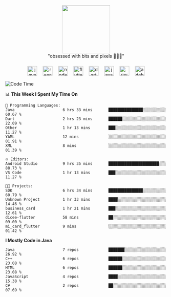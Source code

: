 


  <div align="center">
    
   <img src = "https://i.postimg.cc/W1R4TF4j/d6kpuve-c97567cf-518b-4b86-a271-5c89d88d22f7.gif"  width=150px height=150px />
 </div>

<div align="center">
  "obsessed with bits and pixels 🧑‍💻🎨"
</div>

  ###
<div align="center">
  <img src="https://cdn.jsdelivr.net/gh/devicons/devicon/icons/javascript/javascript-original.svg" height="30" alt="javascript logo"  />
  <img width="10" />
  <img src="https://cdn.jsdelivr.net/gh/devicons/devicon/icons/react/react-original.svg" height="30" alt="react logo"  />
  <img width="10" />
  <img src="https://cdn.jsdelivr.net/gh/devicons/devicon/icons/nodejs/nodejs-original.svg" height="30" alt="nodejs logo"  />
  <img width="10" />
  <img src="https://cdn.jsdelivr.net/gh/devicons/devicon/icons/flutter/flutter-original.svg" height="30" alt="flutter logo"  />
  <img width="10" />
  <img src="https://cdn.jsdelivr.net/gh/devicons/devicon/icons/dart/dart-original.svg" height="30" alt="dart logo"  />
  <img width="10" />
  <img src="https://cdn.jsdelivr.net/gh/devicons/devicon/icons/java/java-original.svg" height="30" alt="java logo"  />
  <img width="10" />
  <img src="https://skillicons.dev/icons?i=mysql" height="30" alt="mysql logo"  />
  <img width="10" />
  <img src="https://skillicons.dev/icons?i=pr" height="30" alt="adobepremierepro logo"  />
</div>




<!--START_SECTION:waka-->
![Code Time](http://img.shields.io/badge/Code%20Time-30%20hrs%2034%20mins-blue)

📊 **This Week I Spent My Time On** 

```text
💬 Programming Languages: 
Java                     6 hrs 33 mins       ███████████████░░░░░░░░░░   60.67 % 
Dart                     2 hrs 23 mins       ██████░░░░░░░░░░░░░░░░░░░   22.09 % 
Other                    1 hr 13 mins        ███░░░░░░░░░░░░░░░░░░░░░░   11.27 % 
YAML                     12 mins             ░░░░░░░░░░░░░░░░░░░░░░░░░   01.91 % 
XML                      8 mins              ░░░░░░░░░░░░░░░░░░░░░░░░░   01.39 % 

🔥 Editors: 
Android Studio           9 hrs 35 mins       ██████████████████████░░░   88.73 % 
VS Code                  1 hr 13 mins        ███░░░░░░░░░░░░░░░░░░░░░░   11.27 % 

🐱‍💻 Projects: 
SDK                      6 hrs 34 mins       ███████████████░░░░░░░░░░   60.79 % 
Unknown Project          1 hr 33 mins        ████░░░░░░░░░░░░░░░░░░░░░   14.46 % 
business_card            1 hr 21 mins        ███░░░░░░░░░░░░░░░░░░░░░░   12.61 % 
dicee-flutter            58 mins             ██░░░░░░░░░░░░░░░░░░░░░░░   09.00 % 
mi_card_flutter          9 mins              ░░░░░░░░░░░░░░░░░░░░░░░░░   01.42 % 
```

**I Mostly Code in Java** 

```text
Java                     7 repos             ███████░░░░░░░░░░░░░░░░░░   26.92 % 
C++                      6 repos             ██████░░░░░░░░░░░░░░░░░░░   23.08 % 
HTML                     6 repos             ██████░░░░░░░░░░░░░░░░░░░   23.08 % 
JavaScript               4 repos             ████░░░░░░░░░░░░░░░░░░░░░   15.38 % 
C#                       2 repos             ██░░░░░░░░░░░░░░░░░░░░░░░   07.69 % 
```




<!--END_SECTION:waka-->
